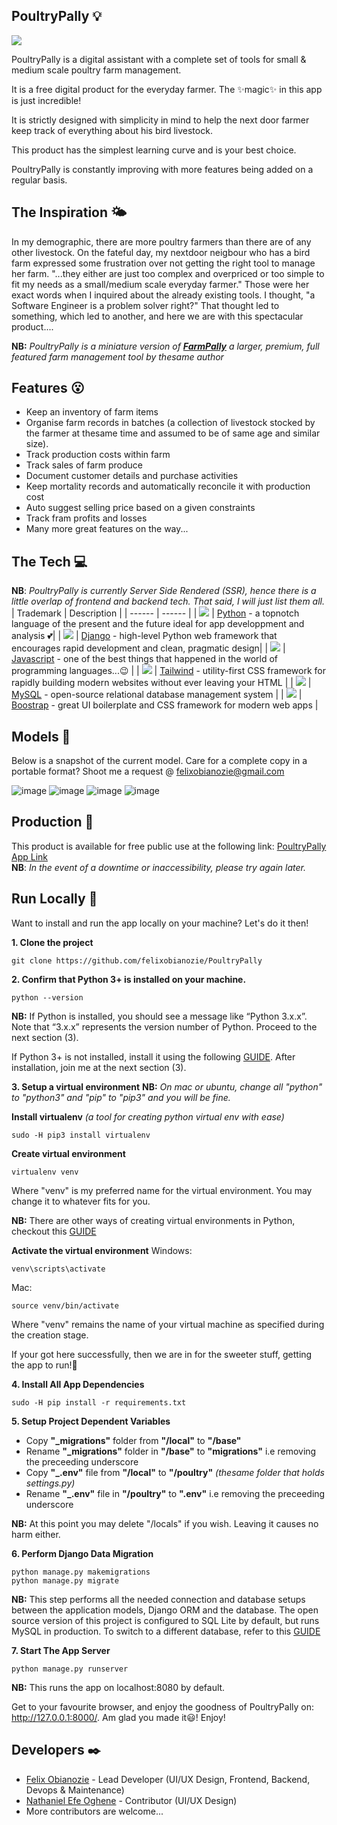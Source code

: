 ## PoultryPally 💡   
  
![](https://i.imgur.com/t2rS5H1.png)
      
PoultryPally is a digital assistant with a complete set of tools for small & medium scale poultry farm management.   

It is a free digital product for the everyday farmer. The ✨magic✨ in this app is just incredible!  

It is strictly designed with simplicity in mind to help the next door farmer keep track of everything about his bird livestock.  

This product has the simplest learning curve and is your best choice.  

PoultryPally is constantly improving with more features being added on a regular basis.  



## The Inspiration 🌤️
In my demographic, there are more poultry farmers than there are of any other livestock. On the fateful day, my nextdoor neigbour who has a bird farm expressed some frustration over not getting the right tool to manage her farm. "...they either are just too complex and overpriced or too simple to fit my needs as a small/medium scale everyday farmer." Those were her exact words when I inquired about the already existing tools. I thought, "a Software Engineer is a problem solver right?" That thought led to something, which led to another, and here we are with this spectacular product...</smiles>.

**NB:** *PoultryPally is a miniature version of [**FarmPally**]() a larger, premium, full featured farm management tool by thesame author*



## Features 😮
- Keep an inventory of farm items
- Organise farm records in batches (a collection of livestock stocked by the farmer at thesame time and assumed to be of same age and similar size).
- Track production costs within farm
- Track sales of farm produce
- Document customer details and purchase activities
- Keep mortality records and automatically reconcile it with production cost
- Auto suggest selling price based on a given constraints
- Track fram profits and losses
- Many more great features on the way...



## The Tech 💻
**NB**: *PoultryPally is currently Server Side Rendered (SSR), hence there is a little overlap of frontend and backend tech. That said, I will just list them all.*
| Trademark | Description |
| ------ | ------ |
| [![](https://i.imgur.com/4l6Eeh3.jpg)]() | [Python](https://www.python.org/) - a topnotch language of the present and the future ideal for app developpment and analysis 💕|
| [![](https://i.imgur.com/Lpv3HnM.png)]() | [Django](https://www.djangoproject.com/) - high-level Python web framework that encourages rapid development and clean, pragmatic design|
| [![](https://i.imgur.com/YqaIv6O.png)]() | [Javascript](https://www.javascript.com/) - one of the best things that happened in the world of programming languages...😉 |
| [![](https://i.imgur.com/nek6z1Q.jpg)]() | [Tailwind](https://tailwindcss.com/) -  utility-first CSS framework for rapidly building modern websites without ever leaving your HTML |
| [![](https://i.imgur.com/Mce5kDC.png)]() | [MySQL](https://www.mysql.com/) - open-source relational database management system |
| [![](https://i.imgur.com/AByWAOv.png)]() | [Boostrap]() - great UI boilerplate and CSS framework for modern web apps |



## Models 🧱
Below is a snapshot of the current model. Care for a complete copy in a portable format? Shoot me a request @ [felixobianozie@gmail.com]()

![image](https://i.imgur.com/Qak0Kw0.pngg)
![image](https://i.imgur.com/Cyt4BRf.png)
![image](https://i.imgur.com/LoFMjei.png)
![image](https://i.imgur.com/0tCZS8I.png)



## Production 🚀
This product is available for free public use at the following link: [PoultryPally App Link]()   
**NB**: *In the event of a downtime or inaccessibility, please try again later.*



## Run Locally 🏃
Want to install and run the app locally on your machine? Let's do it then!

 **1.   Clone the project**
 ```
git clone https://github.com/felixobianozie/PoultryPally
```  

 **2.   Confirm that Python 3+ is installed on your machine.**
  ```
  python --version
  ```  

 **NB:** 
 If Python is installed, you should see a message like “Python 3.x.x”. Note that “3.x.x” represents the version number of Python. Proceed to the next section (3).
 
 If Python 3+ is not installed, install it using the following [GUIDE](https://www.tutorialsteacher.com/python/install-python). After installation, join me at the next section (3).

 **3.   Setup a virtual environment**
  **NB:** *On mac or ubuntu, change all "python" to "python3" and "pip" to "pip3" and you will be fine.*

 **Install virtualenv** *(a tool for creating python virtual env with ease)*
  ```
  sudo -H pip3 install virtualenv
  ```
  **Create virtual environment**
  ```
  virtualenv venv
  ``` 
 
  Where "venv" is my preferred name for the virtual environment. You may change it to whatever fits for you.  
  
  **NB:** There are other ways of creating virtual environments in Python, checkout this [GUIDE](https://www.geeksforgeeks.org/create-virtual-environment-using-venv-python/)

  **Activate the virtual environment**
  Windows:
  ```
  venv\scripts\activate
  ```
  Mac:
  ```
  source venv/bin/activate
  ```
  Where "venv" remains the name of your virtual machine as specified during the creation stage.
  
  If your got here successfully, then we are in for the sweeter stuff, getting the app to run!🥂
  
   **4. Install All App Dependencies**
  ```
  sudo -H pip install -r requirements.txt
  ```

  **5. Setup Project Dependent Variables**
  - Copy **"_migrations"** folder from **"/local"** to **"/base"**
  - Rename **"_migrations"** folder in **"/base"** to **"migrations"** i.e removing the preceeding underscore
  - Copy **"_.env"** file from **"/local"** to **"/poultry"** *(thesame folder that holds settings.py)*
  - Rename **"_.env"** file in **"/poultry"** to **".env"** i.e removing the preceeding underscore

  **NB:** At this point you may delete "/locals" if you wish. Leaving it causes no harm either.

  **6. Perform Django Data Migration**
   ```
  python manage.py makemigrations
  python manage.py migrate
  ```
  **NB:** This step performs all the needed connection and database setups between the application models, Django ORM and the database.
  The open source version of this project is configured to SQL Lite by default, but runs MySQL in production. To switch to a different database, refer to this [GUIDE]()

   **7. Start The App Server**
   ```
  python manage.py runserver
  ```
  **NB:** This runs the app on localhost:8080 by default.
  
  Get to your favourite browser, and enjoy the goodness of PoultryPally on: http://127.0.0.1:8000/. Am glad you made it😃! Enjoy!



## Developers ✒️
- [Felix Obianozie](felixobianozie@gmail.com) - Lead Developer (UI/UX Design, Frontend, Backend, Devops & Maintenance)
- [Nathaniel Efe Oghene]() - Contributor (UI/UX Design)
- More contributors are welcome...
